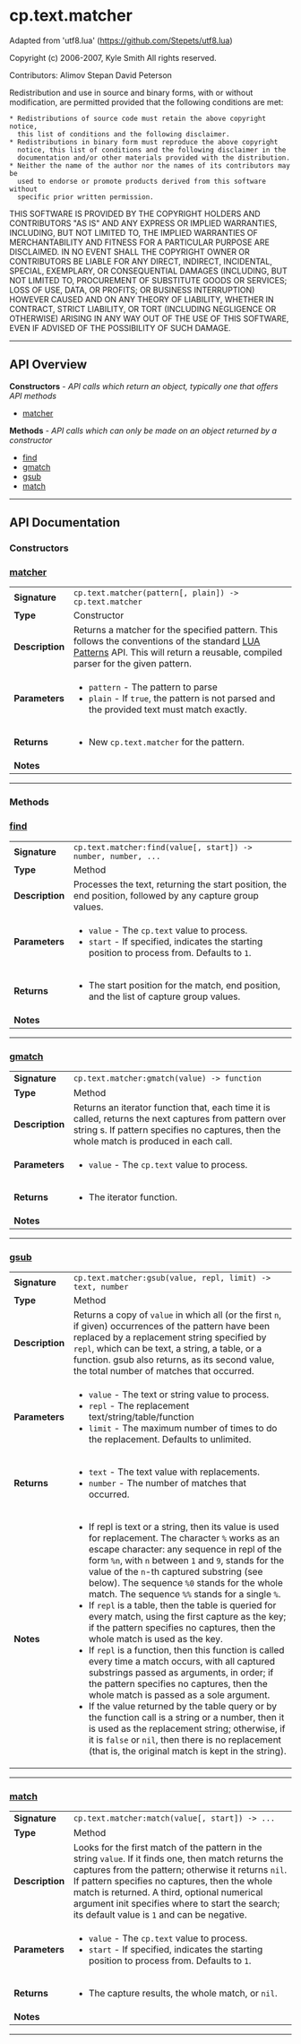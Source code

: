 # cp.text.matcher

Adapted from 'utf8.lua' (https://github.com/Stepets/utf8.lua)

Copyright (c) 2006-2007, Kyle Smith
All rights reserved.

Contributors:
    Alimov Stepan
    David Peterson

Redistribution and use in source and binary forms, with or without
modification, are permitted provided that the following conditions are met:

    * Redistributions of source code must retain the above copyright notice,
      this list of conditions and the following disclaimer.
    * Redistributions in binary form must reproduce the above copyright
      notice, this list of conditions and the following disclaimer in the
      documentation and/or other materials provided with the distribution.
    * Neither the name of the author nor the names of its contributors may be
      used to endorse or promote products derived from this software without
      specific prior written permission.

THIS SOFTWARE IS PROVIDED BY THE COPYRIGHT HOLDERS AND CONTRIBUTORS "AS IS"
AND ANY EXPRESS OR IMPLIED WARRANTIES, INCLUDING, BUT NOT LIMITED TO, THE
IMPLIED WARRANTIES OF MERCHANTABILITY AND FITNESS FOR A PARTICULAR PURPOSE ARE
DISCLAIMED. IN NO EVENT SHALL THE COPYRIGHT OWNER OR CONTRIBUTORS BE LIABLE
FOR ANY DIRECT, INDIRECT, INCIDENTAL, SPECIAL, EXEMPLARY, OR CONSEQUENTIAL
DAMAGES (INCLUDING, BUT NOT LIMITED TO, PROCUREMENT OF SUBSTITUTE GOODS OR
SERVICES; LOSS OF USE, DATA, OR PROFITS; OR BUSINESS INTERRUPTION) HOWEVER
CAUSED AND ON ANY THEORY OF LIABILITY, WHETHER IN CONTRACT, STRICT LIABILITY,
OR TORT (INCLUDING NEGLIGENCE OR OTHERWISE) ARISING IN ANY WAY OUT OF THE USE
OF THIS SOFTWARE, EVEN IF ADVISED OF THE POSSIBILITY OF SUCH DAMAGE.

---

## API Overview
**Constructors** - _API calls which return an object, typically one that offers API methods_
 * [matcher](#matcher)

**Methods** - _API calls which can only be made on an object returned by a constructor_
 * [find](#find)
 * [gmatch](#gmatch)
 * [gsub](#gsub)
 * [match](#match)


---

## API Documentation

### Constructors


### [matcher](#matcher)

|                                             |                                                                                     |
| --------------------------------------------|-------------------------------------------------------------------------------------|
| **Signature**                               | `cp.text.matcher(pattern[, plain]) -> cp.text.matcher`                                                                    |
| **Type**                                    | Constructor                                                                     |
| **Description**                             | Returns a matcher for the specified pattern. This follows the conventions of the standard [LUA Patterns](https://www.lua.org/pil/20.2.html) API. This will return a reusable, compiled parser for the given pattern.                                                                     |
| **Parameters**                              | <ul><li>`pattern`	- The pattern to parse</li><li>`plain`		- If `true`, the pattern is not parsed and the provided text must match exactly.</li></ul> |
| **Returns**                                 | <ul><li>New `cp.text.matcher` for the pattern.</li></ul>          |
| **Notes**                                   | <ul></ul>                |

---
### Methods


### [find](#find)

|                                             |                                                                                     |
| --------------------------------------------|-------------------------------------------------------------------------------------|
| **Signature**                               | `cp.text.matcher:find(value[, start]) -> number, number, ...`                                                                    |
| **Type**                                    | Method                                                                     |
| **Description**                             | Processes the text, returning the start position, the end position, followed by any capture group values.                                                                     |
| **Parameters**                              | <ul><li>`value`		- The `cp.text` value to process.</li><li>`start`		- If specified, indicates the starting position to process from. Defaults to `1`.</li></ul> |
| **Returns**                                 | <ul><li>The start position for the match, end position, and the list of capture group values.</li></ul>          |
| **Notes**                                   | <ul></ul>                |

---

### [gmatch](#gmatch)

|                                             |                                                                                     |
| --------------------------------------------|-------------------------------------------------------------------------------------|
| **Signature**                               | `cp.text.matcher:gmatch(value) -> function`                                                                    |
| **Type**                                    | Method                                                                     |
| **Description**                             | Returns an iterator function that, each time it is called, returns the next captures from pattern over string s. If pattern specifies no captures, then the whole match is produced in each call.                                                                     |
| **Parameters**                              | <ul><li>`value`		- The `cp.text` value to process.</li></ul> |
| **Returns**                                 | <ul><li>The iterator function.</li></ul>          |
| **Notes**                                   | <ul></ul>                |

---

### [gsub](#gsub)

|                                             |                                                                                     |
| --------------------------------------------|-------------------------------------------------------------------------------------|
| **Signature**                               | `cp.text.matcher:gsub(value, repl, limit) -> text, number`                                                                    |
| **Type**                                    | Method                                                                     |
| **Description**                             | Returns a copy of `value` in which all (or the first `n`, if given) occurrences of the pattern have been replaced by a replacement string specified by `repl`, which can be text, a string, a table, or a function. gsub also returns, as its second value, the total number of matches that occurred.                                                                     |
| **Parameters**                              | <ul><li>`value`	- The text or string value to process.</li><li>`repl`	- The replacement text/string/table/function</li><li>`limit`	- The maximum number of times to do the replacement. Defaults to unlimited.</li></ul> |
| **Returns**                                 | <ul><li>`text`	- The text value with replacements.</li><li>`number`	- The number of matches that occurred.</li></ul>          |
| **Notes**                                   | <ul><li>If repl is text or a string, then its value is used for replacement. The character `%` works as an escape character: any sequence in repl of the form `%n`, with `n` between `1` and `9`, stands for the value of the `n`-th captured substring (see below). The sequence `%0` stands for the whole match. The sequence `%%` stands for a single `%`.</li><li>If `repl` is a table, then the table is queried for every match, using the first capture as the key; if the pattern specifies no captures, then the whole match is used as the key.</li><li>If `repl` is a function, then this function is called every time a match occurs, with all captured substrings passed as arguments, in order; if the pattern specifies no captures, then the whole match is passed as a sole argument.</li><li>If the value returned by the table query or by the function call is a string or a number, then it is used as the replacement string; otherwise, if it is `false` or `nil`, then there is no replacement (that is, the original match is kept in the string).</li></ul>                |

---

### [match](#match)

|                                             |                                                                                     |
| --------------------------------------------|-------------------------------------------------------------------------------------|
| **Signature**                               | `cp.text.matcher:match(value[, start]) -> ...`                                                                    |
| **Type**                                    | Method                                                                     |
| **Description**                             | Looks for the first match of the pattern in the string `value`. If it finds one, then match returns the captures from the pattern; otherwise it returns `nil`. If pattern specifies no captures, then the whole match is returned. A third, optional numerical argument init specifies where to start the search; its default value is `1` and can be negative.                                                                     |
| **Parameters**                              | <ul><li>`value`		- The `cp.text` value to process.</li><li>`start`		- If specified, indicates the starting position to process from. Defaults to `1`.</li></ul> |
| **Returns**                                 | <ul><li>The capture results, the whole match, or `nil`.</li></ul>          |
| **Notes**                                   | <ul></ul>                |

---
